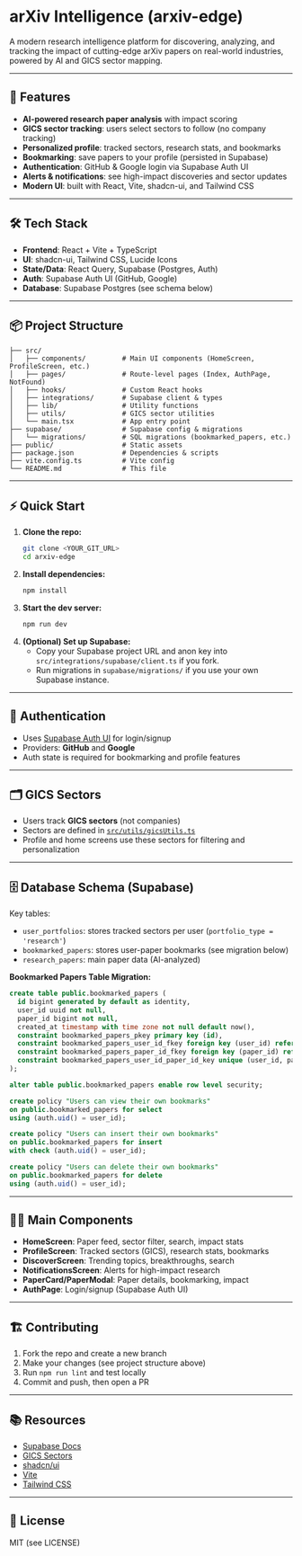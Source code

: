 # arXiv Intelligence (arxiv-edge)

A modern research intelligence platform for discovering, analyzing, and tracking the impact of cutting-edge arXiv papers on real-world industries, powered by AI and GICS sector mapping.

---

## 🚀 Features

- **AI-powered research paper analysis** with impact scoring
- **GICS sector tracking**: users select sectors to follow (no company tracking)
- **Personalized profile**: tracked sectors, research stats, and bookmarks
- **Bookmarking**: save papers to your profile (persisted in Supabase)
- **Authentication**: GitHub & Google login via Supabase Auth UI
- **Alerts & notifications**: see high-impact discoveries and sector updates
- **Modern UI**: built with React, Vite, shadcn-ui, and Tailwind CSS

---

## 🛠️ Tech Stack

- **Frontend**: React + Vite + TypeScript
- **UI**: shadcn-ui, Tailwind CSS, Lucide Icons
- **State/Data**: React Query, Supabase (Postgres, Auth)
- **Auth**: Supabase Auth UI (GitHub, Google)
- **Database**: Supabase Postgres (see schema below)

---

## 📦 Project Structure

```
├── src/
│   ├── components/         # Main UI components (HomeScreen, ProfileScreen, etc.)
│   ├── pages/              # Route-level pages (Index, AuthPage, NotFound)
│   ├── hooks/              # Custom React hooks
│   ├── integrations/       # Supabase client & types
│   ├── lib/                # Utility functions
│   ├── utils/              # GICS sector utilities
│   └── main.tsx            # App entry point
├── supabase/               # Supabase config & migrations
│   └── migrations/         # SQL migrations (bookmarked_papers, etc.)
├── public/                 # Static assets
├── package.json            # Dependencies & scripts
├── vite.config.ts          # Vite config
└── README.md               # This file
```

---

## ⚡ Quick Start

1. **Clone the repo:**
   ```sh
   git clone <YOUR_GIT_URL>
   cd arxiv-edge
   ```
2. **Install dependencies:**
   ```sh
   npm install
   ```
3. **Start the dev server:**
   ```sh
   npm run dev
   ```
4. **(Optional) Set up Supabase:**
   - Copy your Supabase project URL and anon key into `src/integrations/supabase/client.ts` if you fork.
   - Run migrations in `supabase/migrations/` if you use your own Supabase instance.

---

## 🔑 Authentication

- Uses [Supabase Auth UI](https://supabase.com/docs/guides/auth/auth-helpers/auth-ui) for login/signup
- Providers: **GitHub** and **Google**
- Auth state is required for bookmarking and profile features

---

## 🗂️ GICS Sectors

- Users track **GICS sectors** (not companies)
- Sectors are defined in [`src/utils/gicsUtils.ts`](src/utils/gicsUtils.ts)
- Profile and home screens use these sectors for filtering and personalization

---

## 🗄️ Database Schema (Supabase)

Key tables:
- `user_portfolios`: stores tracked sectors per user (`portfolio_type = 'research'`)
- `bookmarked_papers`: stores user-paper bookmarks (see migration below)
- `research_papers`: main paper data (AI-analyzed)

**Bookmarked Papers Table Migration:**
```sql
create table public.bookmarked_papers (
  id bigint generated by default as identity,
  user_id uuid not null,
  paper_id bigint not null,
  created_at timestamp with time zone not null default now(),
  constraint bookmarked_papers_pkey primary key (id),
  constraint bookmarked_papers_user_id_fkey foreign key (user_id) references auth.users (id) on delete cascade,
  constraint bookmarked_papers_paper_id_fkey foreign key (paper_id) references public.research_papers (id) on delete cascade,
  constraint bookmarked_papers_user_id_paper_id_key unique (user_id, paper_id)
);

alter table public.bookmarked_papers enable row level security;

create policy "Users can view their own bookmarks"
on public.bookmarked_papers for select
using (auth.uid() = user_id);

create policy "Users can insert their own bookmarks"
on public.bookmarked_papers for insert
with check (auth.uid() = user_id);

create policy "Users can delete their own bookmarks"
on public.bookmarked_papers for delete
using (auth.uid() = user_id);
```

---

## 🧑‍💻 Main Components

- **HomeScreen**: Paper feed, sector filter, search, impact stats
- **ProfileScreen**: Tracked sectors (GICS), research stats, bookmarks
- **DiscoverScreen**: Trending topics, breakthroughs, search
- **NotificationsScreen**: Alerts for high-impact research
- **PaperCard/PaperModal**: Paper details, bookmarking, impact
- **AuthPage**: Login/signup (Supabase Auth UI)

---

## 🏗️ Contributing

1. Fork the repo and create a new branch
2. Make your changes (see project structure above)
3. Run `npm run lint` and test locally
4. Commit and push, then open a PR

---

## 📚 Resources

- [Supabase Docs](https://supabase.com/docs)
- [GICS Sectors](https://www.msci.com/our-solutions/indexes/gics)
- [shadcn/ui](https://ui.shadcn.com/)
- [Vite](https://vitejs.dev/)
- [Tailwind CSS](https://tailwindcss.com/)

---

## 📝 License

MIT (see LICENSE)
